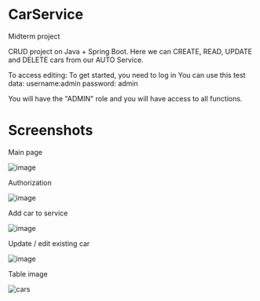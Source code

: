 # CarService

Midterm project 

CRUD project on Java + Spring Boot. Here we can CREATE, READ, UPDATE and DELETE cars from our AUTO Service. 

To access editing:
To get started, you need to log in
You can use this test data:
username:admin
password: admin

You will have the "ADMIN" role and you will have access to all functions.

# Screenshots

Main page

![image](https://user-images.githubusercontent.com/75328752/227297961-771b9867-3120-43d9-9359-f90f9ddfacc0.png)

Authorization

![image](https://user-images.githubusercontent.com/75328752/227284926-ae478a7c-a269-48a2-9ec8-cf9096a015c3.png)

Add car to service

![image](https://user-images.githubusercontent.com/75328752/227285112-0c6dc116-6c29-4ea0-848b-26fda0736393.png)

Update / edit existing car

![image](https://user-images.githubusercontent.com/75328752/227285801-dba00dcf-ee5b-4066-a04a-82a2a06ef611.png)

Table image

![cars](https://user-images.githubusercontent.com/75328752/227286206-84070819-463f-4b4d-b9fa-ced47fdbac4c.png)




